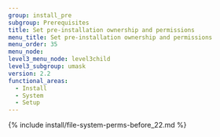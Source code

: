 ```yaml
---
group: install_pre
subgroup: Prerequisites
title: Set pre-installation ownership and permissions
menu_title: Set pre-installation ownership and permissions
menu_order: 35
menu_node:
level3_menu_node: level3child
level3_subgroup: umask
version: 2.2
functional_areas:
  - Install
  - System
  - Setup
---
```


{% include install/file-system-perms-before_22.md %}
